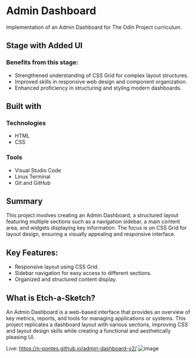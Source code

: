 # Admin Dashboard

Implementation of an Admin Dashboard for The Odin Project curriculum.

## Stage with Added UI
### Benefits from this stage:

+ Strengthened understanding of CSS Grid for complex layout structures.
+ Improved skills in responsive web design and component organization.
+ Enhanced proficiency in structuring and styling modern dashboards.

## Built with
### Technologies
+ HTML
+ CSS

### Tools
+ Visual Studio Code
+ Linux Terminal
+ Git and GitHub

## Summary

This project involves creating an Admin Dashboard, a structured layout featuring multiple sections such as a navigation sidebar, a main content area, and widgets displaying key information. The focus is on CSS Grid for layout design, ensuring a visually appealing and responsive interface.

## Key Features:

+ Responsive layout using CSS Grid.
+ Sidebar navigation for easy access to different sections.
+ Organized and structured content display.

## What is Etch-a-Sketch?

An Admin Dashboard is a web-based interface that provides an overview of key metrics, reports, and tools for managing applications or systems. This project replicates a dashboard layout with various sections, improving CSS and layout design skills while creating a functional and aesthetically pleasing UI.

Live: https://n-pontes.github.io/admin-dashboard-v2/
![image](https://github.com/user-attachments/assets/b96b8460-f6d9-4ca1-862c-1ef234429304)
